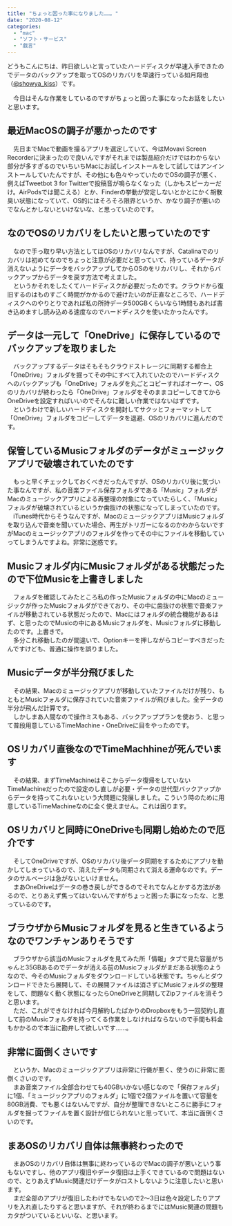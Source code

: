 ```yaml
---
title: "ちょっと困った事になりました……。"
date: "2020-08-12"
categories: 
  - "mac"
  - "ソフト・サービス"
  - "戯言"
---
```


どうもこんにちは、昨日欲しいと言っていたハードディスクが早速入手できたのでデータのバックアップを取ってOSのリカバリを早速行っている如月翔也（[@showya\_kiss](http://twitter.com/showya_kiss)）です。  
  
　今日はそんな作業をしているのですがちょっと困った事になったお話をしたいと思います。  

## 最近MacOSの調子が悪かったのです

　先日までMacで動画を撮るアプリを選定していて、今はMovavi Screen Recorderに決まったので良いんですがそれまでは製品紹介だけではわからない部分が多すぎるのでいちいちMacにお試しインストールをして試してはアンインストールしていたんですが、その他にも色々やっていたのでOSの調子が悪く、例えばTweetbot 3 for Twitterで投稿音が鳴らなくなった（しかもスピーカーだけ。AirPodsでは聞こえる）とか、Finderの挙動が安定しないとかとにかく胡散臭い状態になっていて、OS的にはそろそろ限界というか、かなり調子が悪いのでなんとかしないといけないな、と思っていたのです。  

## なのでOSのリカバリをしたいと思っていたのです

　なので手っ取り早い方法としてはOSのリカバリなんですが、Catalinaでのリカバリは初めてなのでちょっと注意が必要だと思っていて、持っているデータが消えないようにデータをバックアップしてからOSのをリカバリし、それからバックアップからデータを戻す方法で考えました。  
　というかそれをしたくてハードディスクが必要だったのです。クラウドから復旧するのはものすごく時間がかかるので避けたいのが正直なところで、ハードディスクへのやりとりであれば私の所持データ500GBくらいなら1時間もあれば書き込めますし読み込める速度なのでハードディスクを使いたかったんです。  

## データは一元して「OneDrive」に保存しているのでバックアップを取りました

　バックアップするデータはそもそもクラウドストレージに同期する都合上「OneDrive」フォルダを掘ってその中にすべて入れていたのでハードディスクへのバックアップも「OneDrive」フォルダを丸ごとコピーすればオーケー、OSのリカバリが終わったら「OneDrive」フォルダをそのままコピーしてきてからOneDriveを設定すればいいのでそんなに難しい作業ではないはずです。  
　というわけで新しいハードディスクを開封してサクッとフォーマットして「OneDrive」フォルダをコピーしてデータを退避、OSのリカバリに進んだのです。  

## 保管しているMusicフォルダのデータがミュージックアプリで破壊されていたのです

　もっと早くチェックしておくべきだったんですが、OSのリカバリ後に気づいた事なんですが、私の音楽ファイル保存フォルダである「Music」フォルダがMacのミュージックアプリによる再整理の対象になっていたらしく、「Music」フォルダが破壊されているというか歯抜けの状態になってしまっていたのです。  
　iTunes時代からそうなんですが、MacのミュージックアプリはMusicフォルダを取り込んで音楽を聞いていた場合、再生がトリガーになるのかわからないですがMacのミュージックアプリのフォルダを作ってその中にファイルを移動していってしまうんですよね。非常に迷惑です。  

## Musicフォルダ内にMusicフォルダがある状態だったので下位Musicを上書きしました

　フォルダを確認してみたところ私の作ったMusicフォルダの中にMacのミュージックが作ったMusicフォルダができており、その中に歯抜けの状態で音楽ファイルが移動されている状態だったので、Macにはフォルダの統合機能があるはず、と思ったのでMusicの中にあるMusicフォルダを、Musicフォルダに移動したのです。上書きで。  
　多分これ移動したのが間違いで、Optionキーを押しながらコピーすべきだったんですけども、普通に操作を誤りました。  

## Musicデータが半分飛びました

　その結果、Macのミュージックアプリが移動していたファイルだけが残り、もともとMusicフォルダに保存されていた音楽ファイルが飛びました。全データの半分が飛んだ計算です。  
　しかしまあ人間なので操作ミスもある、バックアッププランを使おう、と思って普段用意しているTimeMachine・OneDriveに目をやったのです。  

## OSリカバリ直後なのでTimeMachhineが死んでいます

　その結果、まずTimeMachineはそこからデータ復帰をしていないTimeMachineだったので設定のし直しが必要・データの世代型バックアップからデータを持ってこれないという大問題に発展しました。こういう時のために用意しているTimeMachineなのに全く使えません。これは困ります。  

## OSリカバリと同時にOneDriveも同期し始めたので厄介です

　そしてOneDriveですが、OSのリカバリ後データ同期をするためにアプリを動かしてしまっているので、消えたデータも同期されて消える運命なのです。データのサルベージは急がないといけません。  
　まあOneDriveはデータの巻き戻しができるのでそれでなんとかする方法があるので、とりあえず焦ってはいないんですがちょっと困った事になったな、と思っているのです。  

## ブラウザからMusicフォルダを見ると生きているようなのでワンチャンありそうです

　ブラウザから該当のMusicフォルダを見てみた所「情報」タブで見た容量がちゃんと35GBあるのでデータが消える前のMusicフォルダがまだある状態のようなので、今そのMusicフォルダをダウンロードしている状態です。ちゃんとダウンロードできたら展開して、その展開ファイルは消さずにMusicフォルダの整理をして、問題なく動く状態になったらOneDriveと同期してZipファイルを消そうと思います。  
　ただ、これができなければ今月解約したばかりのDropboxをもう一回契約し直して前のMusicフォルダを持ってくる作業をしなければならないので手間も料金もかかるので本当に勘弁して欲しいです……。  

## 非常に面倒くさいです

　というか、Macのミュージックアプリは非常に行儀が悪く、使うのに非常に面倒くさいのです。  
　まあ音楽ファイル全部合わせても40GBいかない感じなので「保存フォルダ」に1個、「ミュージックアプリのフォルダ」に1個で2個ファイルを置いて容量を80GB消費、でも悪くはないんですが、自分が整理できないところに勝手にフォルダを掘ってファイルを置く設計が信じられないと思っていて、本当に面倒くさいのです。  

## まあOSのリカバリ自体は無事終わったので

　まあOSのリカバリ自体は無事に終わっているのでMacの調子が悪いという事もないですし、他のアプリ復旧やデータ復旧は上手くできているので問題はないので、とりあえずMusic関連だけデータがロストしないように注意したいと思います。  
　まだ全部のアプリが復旧したわけでもないので2〜3日は色々設定したりアプリを入れ直したりすると思いますが、それが終わるまでにはMusic関連の問題もカタがついているといいな、と思います。
